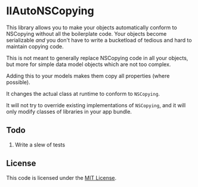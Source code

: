 # IIAutoNSCopying

This library allows you to make your objects automatically conform to NSCopying without all the boilerplate code. Your objects become serializable *and* you don't have to write a bucketload of tedious and hard to maintain copying code.

This is not meant to generally replace NSCopying code in all your objects, but more for simple data model objects which are not too complex.

Adding this to your models makes them copy all properties (where possible).

It changes the actual class at runtime to conform to `NSCopying`.

It will not try to override existing implementations of `NSCopying`, and it will only modify classes of libraries in your app bundle.

## Todo

1. Write a slew of tests

## License

This code is licensed under the [MIT License](LICENSE).
